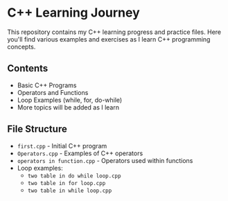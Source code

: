 # C++ Learning Journey

This repository contains my C++ learning progress and practice files. Here you'll find various examples and exercises as I learn C++ programming concepts.

## Contents

- Basic C++ Programs
- Operators and Functions
- Loop Examples (while, for, do-while)
- More topics will be added as I learn

## File Structure

- `first.cpp` - Initial C++ program
- `Operators.cpp` - Examples of C++ operators
- `operators in function.cpp` - Operators used within functions
- Loop examples:
  - `two table in do while loop.cpp`
  - `two table in for loop.cpp`
  - `two table in while loop.cpp`
